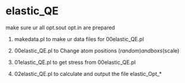 # elastic_QE

make sure ur all opt.sout  opt.in are prepared 

1. makedata.pl to make ur data files for 00elastic_QE.pl

2. 00elastic_QE.pl to Change atom positions ($random) and boxs ($scale)

3. 01elastic_QE.pl to get stress from 00elastic_QE.pl

4. 02elastic_QE.pl to calculate and output the file elastic_Opt_* 
